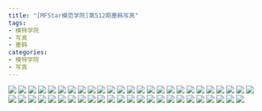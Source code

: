 ```yaml
---
title: "[MFStar模范学院]第512期墨韩写真"
tags: 
- 模特学院
- 写真
- 墨韩
categories:
- 模特学院
- 写真
---
```


![](https://img.ilovese.xyz/1734714531666.webp)
![](https://img.ilovese.xyz/1734714532951.webp)
![](https://img.ilovese.xyz/1734714534612.webp)
![](https://img.ilovese.xyz/1734714536315.webp)
![](https://img.ilovese.xyz/1734714537497.webp)
![](https://img.ilovese.xyz/1734714539424.webp)
![](https://img.ilovese.xyz/1734714540671.webp)
![](https://img.ilovese.xyz/1734714541871.webp)
![](https://img.ilovese.xyz/1734714543191.webp)
![](https://img.ilovese.xyz/1734714544600.webp)
![](https://img.ilovese.xyz/1734714545841.webp)
![](https://img.ilovese.xyz/1734714547114.webp)
![](https://img.ilovese.xyz/1734714548468.webp)
![](https://img.ilovese.xyz/1734714549632.webp)
![](https://img.ilovese.xyz/1734714551451.webp)
![](https://img.ilovese.xyz/1734714552677.webp)
![](https://img.ilovese.xyz/1734714554030.webp)
![](https://img.ilovese.xyz/1734714555417.webp)
![](https://img.ilovese.xyz/1734714556680.webp)
![](https://img.ilovese.xyz/1734714557956.webp)
![](https://img.ilovese.xyz/1734714559599.webp)
![](https://img.ilovese.xyz/1734714560871.webp)
![](https://img.ilovese.xyz/1734714562104.webp)
![](https://img.ilovese.xyz/1734714563601.webp)
![](https://img.ilovese.xyz/1734714565037.webp)
![](https://img.ilovese.xyz/1734714566536.webp)
![](https://img.ilovese.xyz/1734714568264.webp)
![](https://img.ilovese.xyz/1734714569567.webp)
![](https://img.ilovese.xyz/1734714570830.webp)
![](https://img.ilovese.xyz/1734714572109.webp)
![](https://img.ilovese.xyz/1734714573561.webp)
![](https://img.ilovese.xyz/1734714574826.webp)
![](https://img.ilovese.xyz/1734714576091.webp)
![](https://img.ilovese.xyz/1734714577621.webp)
![](https://img.ilovese.xyz/1734714578997.webp)
![](https://img.ilovese.xyz/1734714580342.webp)
![](https://img.ilovese.xyz/1734714581568.webp)
![](https://img.ilovese.xyz/1734714582827.webp)
![](https://img.ilovese.xyz/1734714584103.webp)
![](https://img.ilovese.xyz/1734714585627.webp)
![](https://img.ilovese.xyz/1734714586895.webp)
![](https://img.ilovese.xyz/1734714588197.webp)
![](https://img.ilovese.xyz/1734714589501.webp)
![](https://img.ilovese.xyz/1734714590774.webp)
![](https://img.ilovese.xyz/1734714592299.webp)
![](https://img.ilovese.xyz/1734714593491.webp)
![](https://img.ilovese.xyz/1734714595164.webp)
![](https://img.ilovese.xyz/1734714596405.webp)
![](https://img.ilovese.xyz/1734714597660.webp)

